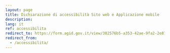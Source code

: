 ```yaml
---
layout: page
title: Dichiarazione di accessibilità Sito web e Applicazione mobile
description:
lang: it
ref: accessibilita
redirect_to: https://form.agid.gov.it/view/382576b5-a353-42ae-9fa2-2e87c3f1efcf/
redirect_from:
  - /accessibilita/
---
```


